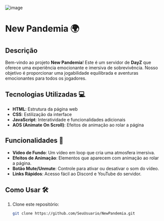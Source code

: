 ![image](https://github.com/user-attachments/assets/81e3c8d7-f6f7-4f41-9044-ae0345937727)

# New Pandemia 🌍

## Descrição

Bem-vindo ao projeto **New Pandemia**! Este é um servidor de **DayZ** que oferece uma experiência emocionante e imersiva de sobrevivência. Nosso objetivo é proporcionar uma jogabilidade equilibrada e aventuras emocionantes para todos os jogadores.

## Tecnologias Utilizadas 💻

- **HTML**: Estrutura da página web
- **CSS**: Estilização da interface
- **JavaScript**: Interatividade e funcionalidades adicionais
- **AOS (Animate On Scroll)**: Efeitos de animação ao rolar a página

## Funcionalidades 🚀

- **Vídeo de Fundo**: Um vídeo em loop que cria uma atmosfera imersiva.
- **Efeitos de Animação**: Elementos que aparecem com animação ao rolar a página.
- **Botão Mute/Unmute**: Controle para ativar ou desativar o som do vídeo.
- **Links Rápidos**: Acesso fácil ao Discord e YouTube do servidor.

## Como Usar 🛠️

1. Clone este repositório:
   ```bash
   git clone https://github.com/SeuUsuario/NewPandemia.git
